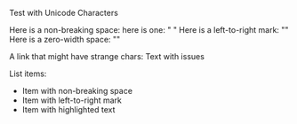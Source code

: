 Test with Unicode Characters

Here is a non-breaking space: here is one: &quot; &quot;
Here is a left-to-right mark: &quot;&quot;
Here is a zero-width space: &quot;&quot;

A link that might have strange chars: Text with issues

List items:
- Item with non-breaking space 
- Item with left-to-right mark
- Item with highlighted text